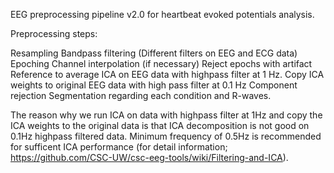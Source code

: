 EEG preprocessing pipeline v2.0 for heartbeat evoked potentials analysis.

Preprocessing steps:

Resampling
Bandpass filtering (Different filters on EEG and ECG data)
Epoching
Channel interpolation (if necessary)
Reject epochs with artifact
Reference to average
ICA on EEG data with highpass filter at 1 Hz. 
Copy ICA weights to original EEG data with high pass filter at 0.1 Hz 
Component rejection
Segmentation regarding each condition and R-waves.

The reason why we run ICA on data with highpass filter at 1Hz and copy the 
ICA weights to the original data is that ICA decomposition is not good on 
0.1Hz highpass filtered data. Minimum frequency of 0.5Hz is recommended for
sufficent ICA performance (for detail information; https://github.com/CSC-UW/csc-eeg-tools/wiki/Filtering-and-ICA). 